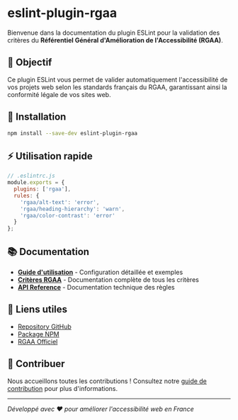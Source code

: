 # eslint-plugin-rgaa

Bienvenue dans la documentation du plugin ESLint pour la validation des critères du **Référentiel Général d'Amélioration de l'Accessibilité (RGAA)**.

## 🎯 Objectif

Ce plugin ESLint vous permet de valider automatiquement l'accessibilité de vos projets web selon les standards français du RGAA, garantissant ainsi la conformité légale de vos sites web.

## 🚀 Installation

```bash
npm install --save-dev eslint-plugin-rgaa
```

## ⚡ Utilisation rapide

```javascript
// .eslintrc.js
module.exports = {
  plugins: ['rgaa'],
  rules: {
    'rgaa/alt-text': 'error',
    'rgaa/heading-hierarchy': 'warn',
    'rgaa/color-contrast': 'error'
  }
};
```

## 📚 Documentation

- **[Guide d'utilisation](guide.md)** - Configuration détaillée et exemples
- **[Critères RGAA](rgaa/)** - Documentation complète de tous les critères
- **[API Reference](api/)** - Documentation technique des règles

## 🔗 Liens utiles

- [Repository GitHub](https://github.com/renaudheluin/eslint-plugin-rgaa)
- [Package NPM](https://www.npmjs.com/package/eslint-plugin-rgaa)
- [RGAA Officiel](https://www.numerique.gouv.fr/publications/rgaa-accessibilite/)

## 🤝 Contribuer

Nous accueillons toutes les contributions ! Consultez notre [guide de contribution](contributing.md) pour plus d'informations.

---

*Développé avec ❤️ pour améliorer l'accessibilité web en France*
